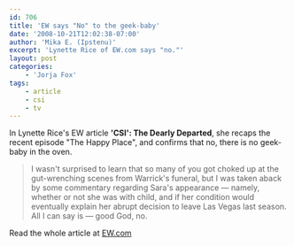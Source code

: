 ```yaml
---
id: 706
title: 'EW says "No" to the geek-baby'
date: '2008-10-21T12:02:38-07:00'
author: 'Mika E. (Ipstenu)'
excerpt: 'Lynette Rice of EW.com says "no."'
layout: post
categories:
    - 'Jorja Fox'
tags:
    - article
    - csi
    - tv
---
```


In Lynette Rice's EW article **'CSI': The Dearly Departed**, she recaps the recent episode "The Happy Place", and confirms that no, there is no geek-baby in the oven.

> I wasn't surprised to learn that so many of you got choked up at the gut-wrenching scenes from Warrick's funeral, but I was taken aback by some commentary regarding Sara's appearance — namely, whether or not she was with child, and if her condition would eventually explain her abrupt decision to leave Las Vegas last season. All I can say is — good God, no.

Read the whole article at [EW.com](http://www.ew.com/ew/article/0,,20233861,00.html)
